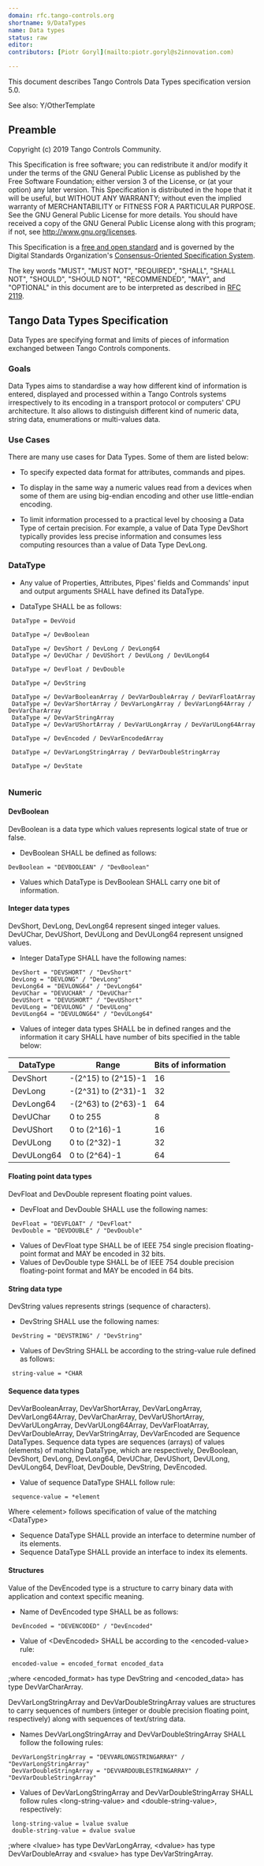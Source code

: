 ```yaml
---
domain: rfc.tango-controls.org
shortname: 9/DataTypes
name: Data types
status: raw
editor: 
contributors: [Piotr Goryl](mailto:piotr.goryl@s2innovation.com)

---
```


This document describes Tango Controls Data Types specification version 5.0.

See also: Y/OtherTemplate

## Preamble

Copyright (c) 2019 Tango Controls Community.

This Specification is free software; you can redistribute it and/or modify it under the terms of the GNU General Public 
License as published by the Free Software Foundation; either version 3 of the License, or (at your option) any later 
version. This Specification is distributed in the hope that it will be useful, but WITHOUT ANY WARRANTY; without even 
the implied warranty of MERCHANTABILITY or FITNESS FOR A PARTICULAR PURPOSE. See the GNU General Public License for more
details. You should have received a copy of the GNU General Public License along with this program; if not, 
see <http://www.gnu.org/licenses>.

This Specification is a [free and open standard](http://www.digistan.org/open-standard:definition) and is governed by 
the Digital Standards Organization's [Consensus-Oriented Specification System](http://www.digistan.org/spec:1/COSS).

The key words "MUST", "MUST NOT", "REQUIRED", "SHALL", "SHALL NOT", "SHOULD", "SHOULD NOT", "RECOMMENDED", "MAY", 
and "OPTIONAL" in this document are to be interpreted as described in [RFC 2119](http://tools.ietf.org/html/rfc2119).

## Tango Data Types Specification

Data Types are specifying format and limits of pieces of information exchanged between Tango Controls components.   

### Goals

Data Types aims to standardise a way how different kind of information is entered, displayed and processed within
a Tango Controls systems irrespectively to its encoding in a transport protocol or computers' CPU architecture.
It also allows to distinguish different kind of numeric data, string data, enumerations or multi-values data. 

### Use Cases

There are many use cases for Data Types. Some of them are listed below:

* To specify expected data format for attributes, commands and pipes.

* To display in the same way a numeric values read from a devices when some of them are using big-endian encoding and 
  other use little-endian encoding.

* To limit information processed to a practical level by choosing a Data Type of certain precision.
  For example, a value of Data Type DevShort typically provides less precise information and consumes less computing 
  resources than a value of Data Type DevLong.

### DataType

* Any value of Properties, Attributes, Pipes' fields and Commands' input and output arguments SHALL have defined its 
  DataType.
  
* DataType SHALL be as follows: 

```abnf
 DataType = DevVoid 

 DataType =/ DevBoolean 
 
 DataType =/ DevShort / DevLong / DevLong64
 DataType =/ DevUChar / DevUShort / DevULong / DevULong64
 
 DataType =/ DevFloat / DevDouble

 DataType =/ DevString  
 
 DataType =/ DevVarBooleanArray / DevVarDoubleArray / DevVarFloatArray
 DataType =/ DevVarShortArray / DevVarLongArray / DevVarLong64Array / DevVarCharArray
 DataType =/ DevVarStringArray
 DataType =/ DevVarUShortArray / DevVarULongArray / DevVarULong64Array
 
 DataType =/ DevEncoded / DevVarEncodedArray
 
 DataType =/ DevVarLongStringArray / DevVarDoubleStringArray
 
 DataType =/ DevState
  
``` 



### Numeric

#### DevBoolean

DevBoolean is a data type which values represents logical state of true or false.

* DevBoolean SHALL be defined as follows:

```abnf
DevBoolean = "DEVBOOLEAN" / "DevBoolean"
```

* Values which DataType is DevBoolean SHALL carry one bit of information.

#### Integer data types

DevShort, DevLong, DevLong64 represent singed integer values. DevUChar, DevUShort, DevULong and DevULong64 represent
unsigned values.

* Integer DataType SHALL have the following names:

```abnf
 DevShort = "DEVSHORT" / "DevShort"
 DevLong = "DEVLONG" / "DevLong"
 DevLong64 = "DEVLONG64" / "DevLong64"
 DevUChar = "DEVUCHAR" / "DevUChar"
 DevUShort = "DEVUSHORT" / "DevUShort"
 DevULong = "DEVULONG" / "DevULong"
 DevULong64 = "DEVULONG64" / "DevULong64"
```

* Values of integer data types SHALL be in defined ranges and the information it cary SHALL have number of bits
  specified in the table below:

| DataType | Range | Bits of information |
-----------|-------|---------------------|
| DevShort | -(2^15) to (2^15)-1 |         16 |
| DevLong  | -(2^31) to (2^31)-1 | 32 |
| DevLong64  | -(2^63) to (2^63)-1 | 64 |
| DevUChar | 0 to 255 | 8 |
| DevUShort | 0 to (2^16)-1 | 16 |
| DevULong | 0 to (2^32)-1 | 32 |
| DevULong64 | 0 to (2^64)-1 | 64 |

#### Floating point data types

DevFloat and DevDouble represent floating point values.

* DevFloat and DevDouble SHALL use the following names:

```abnf
 DevFloat = "DEVFLOAT" / "DevFloat"
 DevDouble = "DEVDOUBLE" / "DevDouble"
```

* Values of DevFloat type SHALL be of IEEE 754 single precision floating-point format and MAY be encoded in 32 bits.
* Values of DevDouble type SHALL be of IEEE 754 double precision floating-point format and MAY be encoded in 64 bits.

#### String data type

DevString values represents strings (sequence of characters).

* DevString SHALL use the following names:

```abnf
 DevString = "DEVSTRING" / "DevString"
```

* Values of DevString SHALL be according to the string-value rule defined as follows:

```abnf
 string-value = *CHAR
``` 

#### Sequence data types

DevVarBooleanArray,  DevVarShortArray, DevVarLongArray, DevVarLong64Array,
DevVarCharArray, DevVarUShortArray, DevVarULongArray, DevVarULong64Array, DevVarFloatArray, DevVarDoubleArray, 
DevVarStringArray, DevVarEncoded are Sequence DataTypes. Sequence data types are sequences (arrays) of 
values (elements) of matching DataType, which are respectively, DevBoolean,  DevShort, DevLong, DevLong64, DevUChar, 
DevUShort, DevULong, DevULong64, DevFloat, DevDouble, DevString, DevEncoded.

* Value of sequence DataType SHALL follow <sequence-value> rule:
```abnf
 sequence-value = *element
```
Where \<element\> follows specification of value of the matching \<DataType\>

* Sequence DataType SHALL provide an interface to determine number of its elements.
* Sequence DataType SHALL provide an interface to index its elements.

#### Structures

Value of the DevEncoded type is a structure to carry binary data with application and context specific meaning. 

* Name of DevEncoded type SHALL be as follows:
```abnf
 DevEncoded = "DEVENCODED" / "DevEncoded"
```

* Value of \<DevEncoded\> SHALL be according to the \<encoded-value\> rule:
```abnf
 encoded-value = encoded_format encoded_data
```
;where \<encoded_format\> has type DevString and \<encoded_data\> has type DevVarCharArray. 

DevVarLongStringArray and DevVarDoubleStringArray values are structures to carry sequences of numbers 
(integer or double precision floating point, respectively) along with sequences of text/string data.

* Names DevVarLongStringArray and DevVarDoubleStringArray SHALL follow the following rules:
```abnf
 DevVarLongStringArray = "DEVVARLONGSTRINGARRAY" / "DevVarLongStringArray"
 DevVarDoubleStringArray = "DEVVARDOUBLESTRINGARRAY" / "DevVarDoubleStringArray"
```

* Values of DevVarLongStringArray and DevVarDoubleStringArray SHALL follow rules \<long-string-value\> 
and \<double-string-value\>, respectively:
```abnf
 long-string-value = lvalue svalue
 double-string-value = dvalue svalue
```
;where \<lvalue\> has type DevVarLongArray, \<dvalue\> has type DevVarDoubleArray and \<svalue\> has type 
DevVarStringArray.





